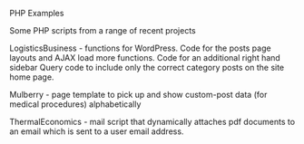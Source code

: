 PHP Examples

Some PHP scripts from a range of recent projects

LogisticsBusiness - functions for WordPress.
Code for the posts page layouts and AJAX load more functions.
Code for an additional right hand sidebar
Query code to include only the correct category posts on the site home page.

Mulberry - page template to pick up and show custom-post data (for medical procedures) alphabetically

ThermalEconomics - mail script that dynamically attaches pdf documents to an email which is sent to a user email address.
